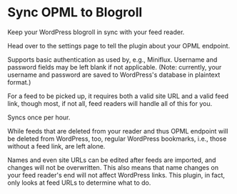 # Sync OPML to Blogroll
Keep your WordPress blogroll in sync with your feed reader.

Head over to the settings page to tell the plugin about your OPML endpoint.

Supports basic authentication as used by, e.g., Miniflux. Username and password fields may be left blank if not applicable. (Note: currently, your username and password are saved to WordPress's database in plaintext format.)

For a feed to be picked up, it requires both a valid site URL and a valid feed link, though most, if not all, feed readers will handle all of this for you.

Syncs once per hour.

While feeds that are deleted from your reader and thus OPML endpoint will be deleted from WordPress, too, regular WordPress bookmarks, i.e., those without a feed link, are left alone.

Names and even site URLs can be edited after feeds are imported, and changes will not be overwritten. This also means that name changes on your feed reader's end will not affect WordPress links. This plugin, in fact, only looks at feed URLs to determine what to do.
